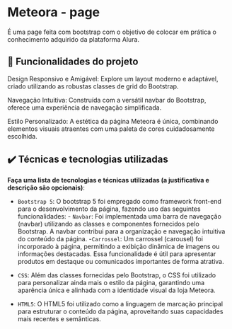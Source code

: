 # Meteora - page
É uma page feita com bootstrap com o objetivo de colocar em prática o conhecimento adquirido da plataforma Alura.

## 🔨 Funcionalidades do projeto

Design Responsivo e Amigável: Explore um layout moderno e adaptável, criado utilizando as robustas classes de grid do Bootstrap.

Navegação Intuitiva: Construída com a versátil navbar do Bootstrap, oferece uma experiência de navegação simplificada.

Estilo Personalizado: A estética da página Meteora é única, combinando elementos visuais atraentes com uma paleta de cores cuidadosamente escolhida.

## ✔️ Técnicas e tecnologias utilizadas

**Faça uma lista de tecnologias e técnicas utilizadas (a justificativa e descrição são opcionais)**:

- `Bootstrap 5`: O bootstrap 5 foi empregado como framework front-end para o desenvolvimento da página, fazendo uso das seguintes funcionalidades:
          	- `Navbar`: Foi implementada uma barra de navegação (navbar) utilizando as classes e componentes fornecidos pelo Bootstrap. A navbar contribui para a organização e navegação intuitiva do conteúdo da página.
          	-`Carrossel`: Um carrossel (carousel) foi incorporado à página, permitindo a exibição dinâmica de imagens ou informações destacadas. Essa funcionalidade é útil para apresentar produtos em destaque ou comunicados importantes de forma atrativa.
- `CSS`: Além das classes fornecidas pelo Bootstrap, o CSS foi utilizado para personalizar ainda mais o estilo da página, garantindo uma aparência única e alinhada com a identidade visual da loja Meteora.

- `HTML5`: O HTML5 foi utilizado como a linguagem de marcação principal para estruturar o conteúdo da página, aproveitando suas capacidades mais recentes e semânticas.

